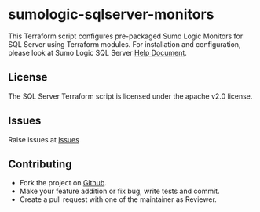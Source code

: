 # sumologic-sqlserver-monitors

This Terraform script configures pre-packaged Sumo Logic Monitors for SQL Server using Terraform modules.
For installation and configuration, please look at Sumo Logic SQL Server [Help Document](https://help.sumologic.com/07Sumo-Logic-Apps/04Microsoft-and-Azure/Microsoft_SQL_Server/Microsoft-SQL-Server-App-Dashboards).
## License

The SQL Server Terraform script is licensed under the apache v2.0 license.

## Issues

Raise issues at [Issues](https://github.com/SumoLogic/terraform-sumologic-sumo-logic-monitor/issues)

## Contributing

* Fork the project on [Github](https://github.com/SumoLogic/terraform-sumologic-sumo-logic-monitor).
* Make your feature addition or fix bug, write tests and commit.
* Create a pull request with one of the maintainer as Reviewer.